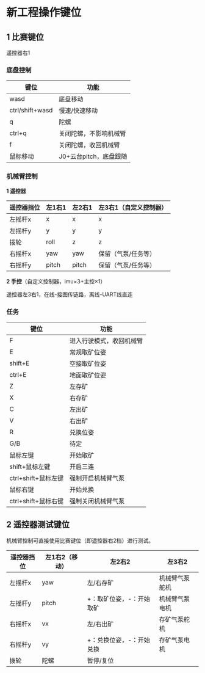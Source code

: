 # 新工程操作键位

## **1 比赛键位**

遥控器右1

### **底盘控制**

| 键位            | 功能                   |
| --------------- | ---------------------- |
| wasd            | 底盘移动               |
| ctrl/shift+wasd | 慢速/快速移动          |
| q               | 陀螺                   |
| ctrl+q          | 关闭陀螺，不影响机械臂 |
| f               | 关闭陀螺，收回机械臂   |
| 鼠标移动        | J0+云台pitch，底盘跟随 |

### **机械臂控制**

**1 遥控器**

| 遥控器挡位 | 左1右1 | 左2右1 | 左3右1（自定义控制器） |
| ---------- | ------ | ------ | ---------------------- |
| 左摇杆x    | x      | x      | x                      |
| 左摇杆y    | y      | y      | y                      |
| 拨轮       | roll   | z      | z                      |
| 右摇杆x    | yaw    | yaw    | 保留（气泵/任务等）    |
| 右摇杆y    | pitch  | pitch  | 保留（气泵/任务等）    |

**2 手控**（自定义控制器，imu×3+主控×1）

遥控器左3右1，在线-接图传链路，离线-UART线直连

### **任务**

| 键位                | 功能                     |
| ------------------- | ------------------------ |
| F                   | 进入行驶模式，收回机械臂 |
| E                   | 常规取矿位姿             |
| shift+E             | 空接取矿位姿             |
| ctrl+E              | 地面取矿位姿             |
| Z                   | 左存矿                   |
| X                   | 右存矿                   |
| C                   | 左出矿                   |
| V                   | 右出矿                   |
| R                   | 兑换位姿                 |
| G/B                 | 待定                     |
| 鼠标左键            | 开始取矿                 |
| shift+鼠标左键      | 开启三连                 |
| ctrl+shift+鼠标左键 | 强制开启机械臂气泵       |
| 鼠标右键            | 开始兑换                 |
| ctrl+shift+鼠标右键 | 强制关闭机械臂气泵       |

## **2 遥控器测试键位**

机械臂控制可直接使用比赛键位（即遥控器右2档）进行测试。

| 遥控器挡位 | 左1右2（移动） | 左2右2                   | 左3右2         |
| ---------- | -------------- | ------------------------ | -------------- |
| 左摇杆x    | yaw            | 左/右存矿                | 机械臂气泵舵机 |
| 左摇杆y    | pitch          | +：取矿位姿，-：开始取矿 | 机械臂气泵电机 |
| 右摇杆x    | vx             | 左/右出矿                | 存矿气泵舵机   |
| 右摇杆y    | vy             | +：兑换位姿，-：开始兑换 | 存矿气泵电机   |
| 拨轮       | 陀螺           | 暂停/复位                |                |
